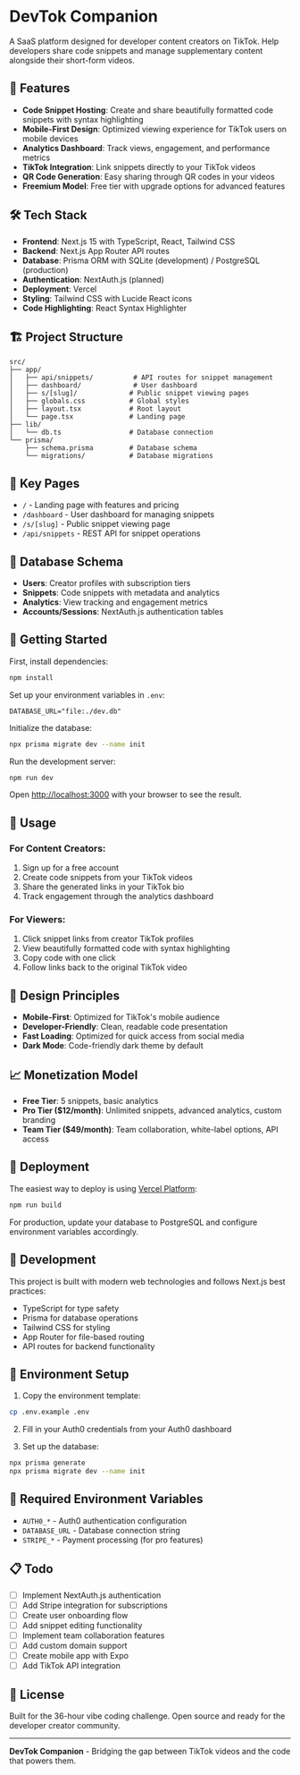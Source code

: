 # DevTok Companion

A SaaS platform designed for developer content creators on TikTok. Help developers share code snippets and manage supplementary content alongside their short-form videos.

## 🚀 Features

- **Code Snippet Hosting**: Create and share beautifully formatted code snippets with syntax highlighting
- **Mobile-First Design**: Optimized viewing experience for TikTok users on mobile devices
- **Analytics Dashboard**: Track views, engagement, and performance metrics
- **TikTok Integration**: Link snippets directly to your TikTok videos
- **QR Code Generation**: Easy sharing through QR codes in your videos
- **Freemium Model**: Free tier with upgrade options for advanced features

## 🛠 Tech Stack

- **Frontend**: Next.js 15 with TypeScript, React, Tailwind CSS
- **Backend**: Next.js App Router API routes
- **Database**: Prisma ORM with SQLite (development) / PostgreSQL (production)
- **Authentication**: NextAuth.js (planned)
- **Deployment**: Vercel
- **Styling**: Tailwind CSS with Lucide React icons
- **Code Highlighting**: React Syntax Highlighter

## 🏗 Project Structure

```
src/
├── app/
│   ├── api/snippets/          # API routes for snippet management
│   ├── dashboard/             # User dashboard
│   ├── s/[slug]/             # Public snippet viewing pages
│   ├── globals.css           # Global styles
│   ├── layout.tsx            # Root layout
│   └── page.tsx              # Landing page
├── lib/
│   └── db.ts                 # Database connection
└── prisma/
    ├── schema.prisma         # Database schema
    └── migrations/           # Database migrations
```

## 🎯 Key Pages

- `/` - Landing page with features and pricing
- `/dashboard` - User dashboard for managing snippets
- `/s/[slug]` - Public snippet viewing page
- `/api/snippets` - REST API for snippet operations

## 💾 Database Schema

- **Users**: Creator profiles with subscription tiers
- **Snippets**: Code snippets with metadata and analytics
- **Analytics**: View tracking and engagement metrics
- **Accounts/Sessions**: NextAuth.js authentication tables

## 🚀 Getting Started

First, install dependencies:

```bash
npm install
```

Set up your environment variables in `.env`:

```env
DATABASE_URL="file:./dev.db"
```

Initialize the database:

```bash
npx prisma migrate dev --name init
```

Run the development server:

```bash
npm run dev
```

Open [http://localhost:3000](http://localhost:3000) with your browser to see the result.

## 📱 Usage

### For Content Creators:

1. Sign up for a free account
2. Create code snippets from your TikTok videos
3. Share the generated links in your TikTok bio
4. Track engagement through the analytics dashboard

### For Viewers:

1. Click snippet links from creator TikTok profiles
2. View beautifully formatted code with syntax highlighting
3. Copy code with one click
4. Follow links back to the original TikTok video

## 🎨 Design Principles

- **Mobile-First**: Optimized for TikTok's mobile audience
- **Developer-Friendly**: Clean, readable code presentation
- **Fast Loading**: Optimized for quick access from social media
- **Dark Mode**: Code-friendly dark theme by default

## 📈 Monetization Model

- **Free Tier**: 5 snippets, basic analytics
- **Pro Tier ($12/month)**: Unlimited snippets, advanced analytics, custom branding
- **Team Tier ($49/month)**: Team collaboration, white-label options, API access

## 🚢 Deployment

The easiest way to deploy is using [Vercel Platform](https://vercel.com):

```bash
npm run build
```

For production, update your database to PostgreSQL and configure environment variables accordingly.

## 🔧 Development

This project is built with modern web technologies and follows Next.js best practices:

- TypeScript for type safety
- Prisma for database operations
- Tailwind CSS for styling
- App Router for file-based routing
- API routes for backend functionality

## 🔧 Environment Setup

1. Copy the environment template:

```bash
cp .env.example .env
```

2. Fill in your Auth0 credentials from your Auth0 dashboard

3. Set up the database:

```bash
npx prisma generate
npx prisma migrate dev --name init
```

## 🔑 Required Environment Variables

- `AUTH0_*` - Auth0 authentication configuration
- `DATABASE_URL` - Database connection string
- `STRIPE_*` - Payment processing (for pro features)

## 📋 Todo

- [ ] Implement NextAuth.js authentication
- [ ] Add Stripe integration for subscriptions
- [ ] Create user onboarding flow
- [ ] Add snippet editing functionality
- [ ] Implement team collaboration features
- [ ] Add custom domain support
- [ ] Create mobile app with Expo
- [ ] Add TikTok API integration

## 📄 License

Built for the 36-hour vibe coding challenge. Open source and ready for the developer creator community.

---

**DevTok Companion** - Bridging the gap between TikTok videos and the code that powers them.
